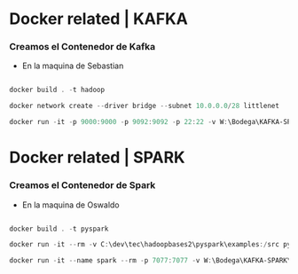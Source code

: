 # Docker related | KAFKA

### Creamos el Contenedor de Kafka
- En la maquina de Sebastian

```powershell

docker build . -t hadoop

docker network create --driver bridge --subnet 10.0.0.0/28 littlenet

docker run -it -p 9000:9000 -p 9092:9092 -p 22:22 -v W:\Bodega\KAFKA-SPARK\cursostec\hadoopbases2\mapr:/home/hadoopuser/mapr --name hadoopserver --net littlenet --ip 10.0.0.2 hadoop

```


# Docker related | SPARK

### Creamos el Contenedor de Spark
- En la maquina de Oswaldo

```powershell

docker build . -t pyspark

docker run -it --rm -v C:\dev\tec\hadoopbases2\pyspark\examples:/src pyspark bash

docker run -it --name spark --rm -p 7077:7077 -v W:\Bodega\KAFKA-SPARK\cursostec\hadoopbases2\pyspark\examples:/src --net littlenet --ip 10.0.0.3 pyspark bash

```